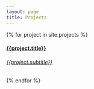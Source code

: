 ```yaml
---
layout: page
title: Projects
---
```


<!-- {% for project in site.nba %}
  <div class="project">
    <h4>{{project.title}}</h4>
    {{project.content}}
  </div>
{% endfor %} -->

{% for project in site.projects %}
  <div class="project">
    <h4><a href="{{project.url}}">{{project.title}}</a></h4>
    <h6><a href="{{project.url}}">{{project.subtitle}}</a></h6>
  </div>
{% endfor %}